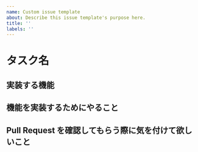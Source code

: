 ```yaml
---
name: Custom issue template
about: Describe this issue template's purpose here.
title: ''
labels: ''
---
```


<!-- # 実装する機能名 / やること を以下の「タスク名」を消して書く。 -->
# タスク名

## 実装する機能
<!-- 一行程度で簡単に説明しましょう。例：マップを表示する機能を作る。 -->
<!-- 機能の実装ではないタスクの場合は簡単にやることを書きましょう。 -->

## 機能を実装するためにやること
<!-- チェックボックスの形式で簡単に説明しましょう。以下例。
- [ ] ライブラリをインストール
- [ ] マップの取得
- [ ] マップの表示
-->

## Pull Request を確認してもらう際に気を付けて欲しいこと
<!-- 何を確認してもらうのかを書きましょう。以下例。
- [ ] schema通りになっているか
- [ ] アンチパターンな書き方をしていないか
-->
